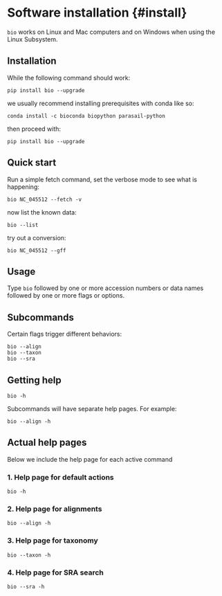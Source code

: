 # Software installation {#install}

`bio` works on Linux and Mac computers and on Windows when using the Linux Subsystem. 

## Installation

While the following command should work:

    pip install bio --upgrade

we usually recommend installing prerequisites with conda like so:

    conda install -c bioconda biopython parasail-python

then proceed with:

    pip install bio --upgrade

## Quick start

Run a simple fetch command, set the verbose mode to see what is happening:

    bio NC_045512 --fetch -v

now list the known data:

    bio --list

try out a conversion:

    bio NC_045512 --gff

## Usage

Type `bio` followed by one or more accession numbers or data names followed by one or more flags or options.

## Subcommands

Certain flags trigger different behaviors:

    bio --align
    bio --taxon
    bio --sra 
    
## Getting help

    bio -h

Subcommands will have separate help pages. For example:

    bio --align -h

## Actual help pages

Below we include the help page for each active command

### 1\. Help page for default actions

```{bash, comment=NA}
bio -h
```

### 2\. Help page for alignments 

```{bash, comment=NA}
bio --align -h
```

### 3\. Help page for taxonomy 

```{bash, comment=NA}
bio --taxon -h
```

### 4\. Help page for SRA search 

```{bash, comment=NA}
bio --sra -h
```
